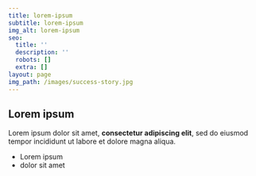 ```yaml
---
title: lorem-ipsum
subtitle: lorem-ipsum
img_alt: lorem-ipsum
seo:
  title: ''
  description: ''
  robots: []
  extra: []
layout: page
img_path: /images/success-story.jpg
---
```

## Lorem ipsum

Lorem ipsum dolor sit amet, **consectetur adipiscing elit**, sed do eiusmod tempor incididunt ut labore et dolore magna aliqua.

- Lorem ipsum
- dolor sit amet